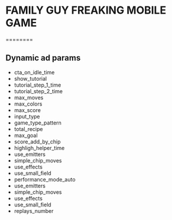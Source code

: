 # FAMILY GUY FREAKING MOBILE GAME
========

Dynamic ad params
--------------
* cta_on_idle_time
* show_tutorial
* tutorial_step_1_time
* tutorial_step_2_time
* max_moves
* max_colors
* max_score
* input_type
* game_type_pattern
* total_recipe
* max_goal
* score_add_by_chip
* highligh_helper_time
* use_emitters
* simple_chip_moves
* use_effects
* use_small_field
* performance_mode_auto
* use_emitters
* simple_chip_moves
* use_effects
* use_small_field
* replays_number